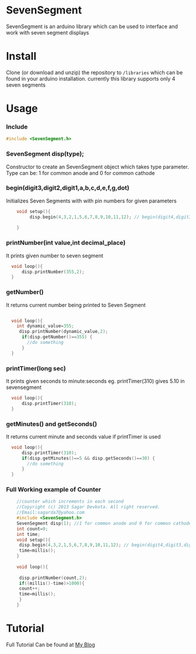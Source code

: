 # SevenSegment
SevenSegment is an arduino library which can be used to interface and work with seven segment displays

# Install

Clone (or download and unzip) the repository to `/libraries`
which can be found in your arduino installation. currently this library supports only 4 seven segments

# Usage

### Include

```c++
#include <SevenSegment.h>
```

### SevenSegment disp(type); 

Constructor to create an SevenSegment object which takes type parameter.
Type can be:
1 for common anode and 0 for common cathode



### begin(digit3,digit2,digit1,a,b,c,d,e,f,g,dot)

Initializes Seven Segments with with pin numbers for given parameters

```c++
	void setup(){
		 disp.begin(4,3,2,1,5,6,7,8,9,10,11,12); // begin(digit4,digit3,digit2,digit1,a,b,c,d,e,f,g,dot) pins 
		 
	}
```

### printNumber(int value,int decimal_place)

It prints given number to seven segment
```c++
  void loop(){
  	  disp.printNumber(355,2);
  }
```

### getNumber()

It returns current number being printed to Seven Segment
```c++

  void loop(){
  	int dynamic_value=355;
  	 disp.printNumber(dynamic_value,2);
  	  if(disp.getNumber()==355) {
  	  	//do something
  	  }
  }
```

### printTimer(long sec)

It prints given seconds to minute:seconds eg. printTimer(310) gives 5.10 in sevensegment 
```c++
  void loop(){
  	  disp.printTimer(310);
  }
```



### getMinutes() and getSeconds()

It returns current minute and seconds value if printTimer is used
```c++
  void loop(){
  	  disp.printTimer(310);
  	  if(disp.getMinutes()==5 && disp.getSeconds()==30) {
  	  	//do something
  	  }
  }
```

### Full Working example of Counter



```c++
	//counter which increments in each second
	//Copyright (c) 2013 Sagar Devkota. All right reserved.
	//Email:sagarda7@yahoo.com
	#include <SevenSegment.h>
	SevenSegment disp(1); //1 for common anode and 0 for common cathode
	int count=0;
	int time;
	void setup(){
	 disp.begin(4,3,2,1,5,6,7,8,9,10,11,12); // begin(digit4,digit3,digit2,digit1,a,b,c,d,e,f,g,dot) pins 
	 time=millis();
	}
	 
	void loop(){
	 
	 disp.printNumber(count,2);
	 if((millis()-time)>1000){
	 count++;
	 time=millis();
	 }
	}
```



# Tutorial
Full Tutorial Can be found at [My Blog](http://www.sagardevkota.com.np/blog/use-seven-segment-display-easily-using-my-sevensegment-library/)
